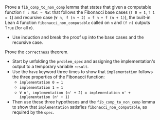 Prove a `fib_comp_to_non_comp` lemma that states that given a computable function `f : Nat → Nat` that follows the Fibonacci base cases (`f 0 = 1`, `f 1 = 1`) and recursive case (`∀ n, f (n + 2) = f n + f (n + 1)`), the built-in Lean 4 function `fibonacci_non_computable` called on `n` and `(f n)` outputs `True` (for all `n`).
  - Use induction and break the proof up into the base cases and the recursive case.

Prove the `correctness` theorem.
  - Start by unfolding the `problem_spec` and assigning the implementation's output to a temporary variable `result`.
  - Use the `have` keyword three times to show that `implementation` follows the three properties of the Fibonacci function:
    * `implementation 0 = 1`
    * `implementation 1 = 1`
    * `∀ n', implementation (n' + 2) = implementation n' + implementation (n' + 1)`
  - Then use these three hypotheses and the `fib_comp_to_non_comp` lemma to show that `implementation` satisfies `fibonacci_non_computable`, as required by the `spec`.
